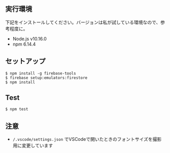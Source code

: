 ## 実行環境
下記をインストールしてください。バージョンは私が試している環境なので、参考程度に。

- Node.js v10.16.0
- npm 6.14.4

## セットアップ

```
$ npm install -g firebase-tools
$ firebase setup:emulators:firestore
$ npm install
```

## Test

```
$ npm test
```

## 注意
- `/.vscode/settings.json` でVSCodeで開いたときのフォントサイズを撮影用に変更しています
